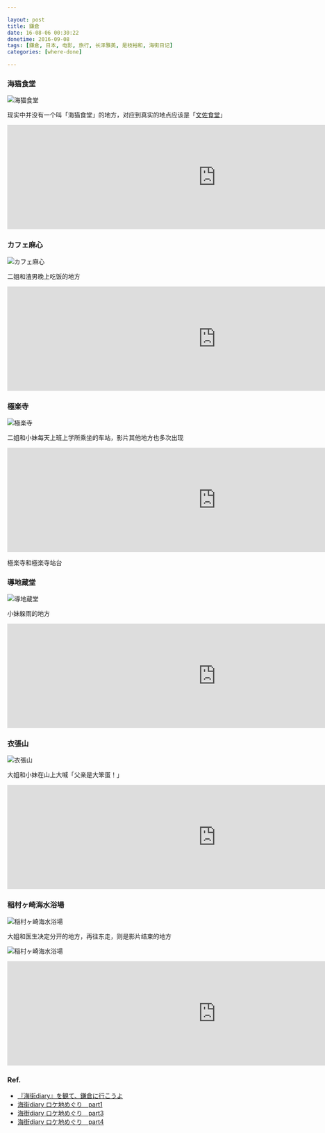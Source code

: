 ```yaml
---

layout: post
title: 鎌倉
date: 16-08-06 00:30:22
donetime: 2016-09-08
tags: [鎌倉, 日本, 电影, 旅行, 长泽雅美, 是枝裕和, 海街日记]
categories: [where-done]

---
```


### 海猫食堂

![海猫食堂]({{site.url}}/assets/blog_img/2016-08-06-kamakura/Umimachi.Diary.2015.720p.BluRay.DTS.x264-PuTao.mkv_20160808_214943.387.jpg) 

现实中并没有一个叫「海猫食堂」的地方，对应到真实的地点应该是「[文佐食堂](http://tabelog.com/en/kanagawa/A1404/A140403/14023018/)」

<iframe src="https://www.google.com/maps/embed?pb=!1m18!1m12!1m3!1d1628.1189986623224!2d139.48082015823465!3d35.30006738412198!2m3!1f0!2f0!3f0!3m2!1i1024!2i768!4f13.1!3m3!1m2!1s0x60184ee6b2301a67%3A0xf4aa8b858562a54b!2zSmFwYW4sIOOAkjI1MS0wMDM2IEthbmFnYXdhLWtlbiwgRnVqaXNhd2Etc2hpLCBFbm9zaGltYSwgMSBDaG9tZeKIkjYg5paH5L2Q6aOf5aCC!5e0!3m2!1sen!2sid!4v1470663596676" width="960" height="240" frameborder="0" style="border:0" allowfullscreen></iframe>

### カフェ麻心

![カフェ麻心]({{site.url}}/assets/blog_img/2016-08-06-kamakura/Umimachi.Diary.2015.720p.BluRay.DTS.x264-PuTao.mkv_20160808_215117.220.jpg) 

二姐和渣男晚上吃饭的地方

<iframe src="https://www.google.com/maps/embed?pb=!1m18!1m12!1m3!1d1450.3078020277646!2d139.53740937075972!3d35.310182748363246!2m3!1f0!2f0!3f0!3m2!1i1024!2i768!4f13.1!3m3!1m2!1s0x601845f01dfce89d%3A0x6e184407a45cc199!2z44Kr44OV44Kn6bq75b-D!5e0!3m2!1sen!2sid!4v1470663828883" width="960" height="240" frameborder="0" style="border:0" allowfullscreen></iframe>

### 極楽寺

![極楽寺]({{site.url}}/assets/blog_img/2016-08-06-kamakura/Umimachi.Diary.2015.720p.BluRay.DTS.x264-PuTao.mkv_20160808_214720.020.jpg) 

二姐和小妹每天上班上学所乘坐的车站，影片其他地方也多次出现

<iframe src="https://www.google.com/maps/embed?pb=!1m18!1m12!1m3!1d3255.82851463993!2d139.52624131521995!3d35.310242257835924!2m3!1f0!2f0!3f0!3m2!1i1024!2i768!4f13.1!3m3!1m2!1s0x601845f606447f8f%3A0x8018d5f8cc551f7e!2z5qW15qW95a-6!5e0!3m2!1sen!2s!4v1470464090822" width="960" height="240" frameborder="0" style="border:0" allowfullscreen></iframe>

極楽寺和極楽寺站台

### 導地蔵堂

![導地蔵堂]({{site.url}}/assets/blog_img/2016-08-06-kamakura/Umimachi.Diary.2015.720p.BluRay.DTS.x264-PuTao.mkv_20160808_222313.126.jpg) 

小妹躲雨的地方

<iframe src="https://www.google.com/maps/embed?pb=!1m18!1m12!1m3!1d1151.1154816382432!2d139.5284835581237!3d35.309801571170446!2m3!1f0!2f0!3f0!3m2!1i1024!2i768!4f13.1!3m3!1m2!1s0x601845f66dd93c57%3A0xe0ccb24ca1d80a1c!2zSmFwYW4sIOOAkjI0OC0wMDIzIEthbmFnYXdhLWtlbiwgS2FtYWt1cmEtc2hpLCBHb2t1cmFrdWppLCAyIENob21l4oiSMuKIkjIg5bCO5Zyw6JS1!5e0!3m2!1sen!2sid!4v1470666233722" width="960" height="240" frameborder="0" style="border:0" allowfullscreen></iframe>

### 衣張山

![衣張山]({{site.url}}/assets/blog_img/2016-08-06-kamakura/Umimachi.Diary.2015.720p.BluRay.DTS.x264-PuTao.mkv_20160808_223449.559.jpg) 

大姐和小妹在山上大喊「父亲是大笨蛋！」

<iframe src="https://www.google.com/maps/embed?pb=!1m18!1m12!1m3!1d3255.56052731245!2d139.56488001562371!3d35.31689985747308!2m3!1f0!2f0!3f0!3m2!1i1024!2i768!4f13.1!3m3!1m2!1s0x601845d36440aeb3%3A0x815651237245f13a!2z6KGj5by15bGxIOOBjeOBrOOBsOOCiuOChOOBvg!5e0!3m2!1sen!2sid!4v1470666969169" width="960" height="240" frameborder="0" style="border:0" allowfullscreen></iframe>

### 稲村ヶ崎海水浴場

![稲村ヶ崎海水浴場]({{site.url}}/assets/blog_img/2016-08-06-kamakura/Umimachi.Diary.2015.720p.BluRay.DTS.x264-PuTao.mkv_20160808_221011.336.jpg)

大姐和医生决定分开的地方，再往东走，则是影片结束的地方

![稲村ヶ崎海水浴場]({{site.url}}/assets/blog_img/2016-08-06-kamakura/Umimachi.Diary.2015.720p.BluRay.DTS.x264-PuTao.mkv_20160808_221758.688.jpg) 

<iframe src="https://www.google.com/maps/embed?pb=!1m18!1m12!1m3!1d704.2592350219728!2d139.5220327110334!3d35.30309261445795!2m3!1f0!2f0!3f0!3m2!1i1024!2i768!4f13.1!3m3!1m2!1s0x0%3A0x1898328f291eaa0!2z56iy5p2R44O25bSO5rW35rC05rW05aC0!5e0!3m2!1sen!2sid!4v1470665593905" width="960" height="240" frameborder="0" style="border:0" allowfullscreen></iframe>

### Ref.

- [『海街diary』を観て、鎌倉に行こうよ](http://www.roomie.jp/2015/06/267198/)
- [海街diary ロケ地めぐり　part1](http://nagisabiyori.com/umimachidiary)
- [海街diary ロケ地めぐり　part3](http://nagisabiyori.com/umimachi_3)
- [海街diary ロケ地めぐり　part4](http://nagisabiyori.com/umimachi4)